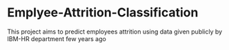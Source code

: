 # Emplyee-Attrition-Classification
This project aims to predict employees attrition using data given publicly by IBM-HR department few years ago 
